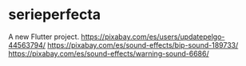 # serieperfecta

A new Flutter project.
https://pixabay.com/es/users/updatepelgo-44563794/
https://pixabay.com/es/sound-effects/bip-sound-189733/
https://pixabay.com/es/sound-effects/warning-sound-6686/